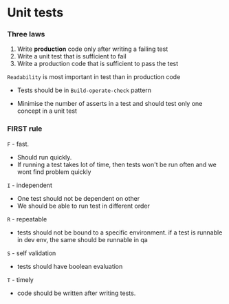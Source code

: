 # Unit tests

### Three laws

1. Write **production** code only after writing a failing test
2. Write a unit test that is sufficient to fail
3. Write a production code that is sufficient to pass the test

`Readability` is most important in test than in production code

* Tests should be in `Build-operate-check` pattern

* Minimise the number of asserts in a test and should test only one concept in a unit test

### FIRST rule

`F` - fast. 

   * Should run quickly. 
   * If running a test takes lot of time, then tests won't be run often and we wont find problem quickly 

`I` - independent

   * One test should not be dependent on other 
   * We should be able to run test in different order
   

`R` - repeatable
    
   * tests should not be bound to a specific environment. if a test is runnable in dev env, the same should be runnable in qa

`S` - self validation
  
  * tests should have boolean evaluation
  
`T` - timely

  * code should be written after writing tests.

